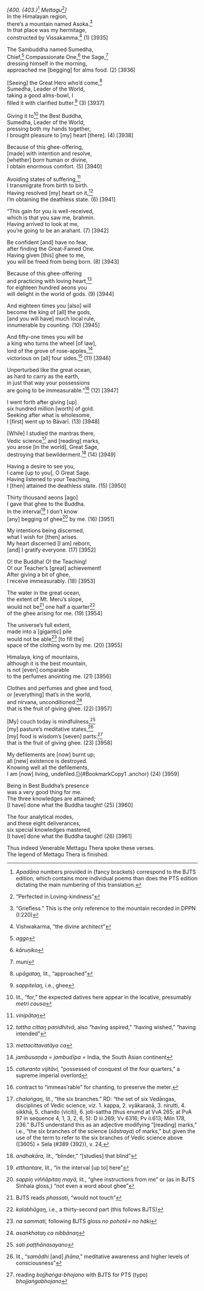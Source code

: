 *\[400. {403.}*[^1] *Mettagu*[^2]*\]*  
In the Himalayan region,  
there’s a mountain named Asoka.[^3]  
In that place was my hermitage,  
constructed by Vissakamma.[^4] (1) \[3935\]

The Sambuddha named Sumedha,  
Chief,[^5] Compassionate One,[^6] the Sage,[^7]  
dressing himself in the morning,  
approached me \[begging\] for alms food. (2) \[3936\]

\[Seeing\] the Great Hero who’d come,[^8]  
Sumedha, Leader of the World,  
taking a good alms-bowl, I  
filled it with clarified butter.[^9] (3) \[3937\]

Giving it to[^10] the Best Buddha,  
Sumedha, Leader of the World,  
pressing both my hands together,  
I brought pleasure to \[my\] heart \[there\]. (4) \[3938\]

Because of this ghee-offering,  
\[made\] with intention and resolve,  
\[whether\] born human or divine,  
I obtain enormous comfort. (5) \[3940\]

Avoiding states of suffering,[^11]  
I transmigrate from birth to birth.  
Having resolved \[my\] heart on it,[^12]  
I’m obtaining the deathless state. (6) \[3941\]

“This gain for you is well-received,  
which is that you saw me, brahmin.  
Having arrived to look at me,  
you’re going to be an arahant. (7) \[3942\]

Be confident \[and\] have no fear,  
after finding the Great-Famed One.  
Having given \[this\] ghee to me,  
you will be freed from being born. (8) \[3943\]

Because of this ghee-offering  
and practicing with loving heart,[^13]  
for eighteen hundred aeons you  
will delight in the world of gods. (9) \[3944\]

And eighteen times you \[also\] will  
become the king of \[all\] the gods,  
\[and you will have\] much local rule,  
innumerable by counting. (10) \[3945\]

And fifty-one times you will be  
a king who turns the wheel \[of law\],  
lord of the grove of rose-apples,[^14]  
victorious on \[all\] four sides.[^15] (11) \[3946\]

Unperturbed like the great ocean,  
as hard to carry as the earth,  
in just that way your possessions  
are going to be immeasurable.”[^16] (12) \[3947\]

I went forth after giving \[up\]  
six hundred million \[worth\] of gold.  
Seeking after what is wholesome,  
I \[first\] went up to Bāvarī. (13) \[3948\]

\[While\] I studied the mantras there,  
Vedic science[^17] and \[reading\] marks,  
you arose \[in the world\], Great Sage,  
destroying that bewilderment.[^18] (14) \[3949\]

Having a desire to see you,  
I came \[up to you\], O Great Sage.  
Having listened to your Teaching,  
I \[then\] attained the deathless state. (15) \[3950\]

Thirty thousand aeons \[ago\]  
I gave that ghee to the Buddha.  
In the interval[^19] I don’t know  
\[any\] begging of ghee[^20] by me. (16) \[3951\]

My intentions being discerned,  
what I wish for \[then\] arises.  
My heart discerned \[I am\] reborn,  
\[and\] I gratify everyone. (17) \[3952\]

O! the Buddha! O! the Teaching!  
O! our Teacher’s \[great\] achievement!  
After giving a bit of ghee,  
I receive immeasurably. (18) \[3953\]

The water in the great ocean,  
the extent of Mt. Meru’s slope,  
would not be[^21] one half a quarter[^22]  
of the ghee arising for me. (19) \[3954\]

The universe’s full extent,  
made into a \[gigantic\] pile  
would not be able[^23] \[to fill the\]  
space of the clothing worn by me. (20) \[3955\]

Himalaya, king of mountains,  
although it is the best mountain,  
is not \[even\] comparable  
to the perfumes anointing me. (21) \[3956\]

Clothes and perfumes and ghee and food,  
or \[everything\] that’s in the world,  
and nirvana, unconditioned:[^24]  
that is the fruit of giving ghee. (22) \[3957\]

\[My\] couch today is mindfulness,[^25]  
\[my\] pasture’s meditative states,[^26]  
\[my\] food is wisdom’s \[seven\] parts:[^27]  
that is the fruit of giving ghee. (23) \[3958\]

My defilements are \[now\] burnt up;  
all \[new\] existence is destroyed.  
Knowing well all the defilements,  
I am \[now\] living, undefiled.[]{#BookmarkCopy1 .anchor} (24) \[3959\]

Being in Best Buddha’s presence  
was a very good thing for me.  
The three knowledges are attained;  
\[I have\] done what the Buddha taught! (25) \[3960\]

The four analytical modes,  
and these eight deliverances,  
six special knowledges mastered,  
\[I have\] done what the Buddha taught! (26) \[3961\]

Thus indeed Venerable Mettagu Thera spoke these verses.  
The legend of Mettagu Thera is finished.

[^1]: *Apadāna* numbers provided in {fancy brackets} correspond to the
    BJTS edition, which contains more individual poems than does the PTS
    edition dictating the main numbering of this translation.

[^2]: “Perfected in Loving-kindness”

[^3]: “Griefless.” This is the only reference to the mountain recorded
    in DPPN (I:220)

[^4]: Vishwakarma, “the divine architect”

[^5]: *aggo*

[^6]: *kāruṇiko*

[^7]: *muni*

[^8]: *upāgataŋ,* lit., “approached”

[^9]: *sappitelaŋ,* i.e., ghee

[^10]: lit., “for,” the expected datives here appear in the locative,
    presumably *metri causa*

[^11]: *vinipātaŋ*

[^12]: *tattha cittaŋ paṇidhitvā,* also “having aspired,” “having
    wished,” “having intended”

[^13]: *mettacittavatāya ca*

[^14]: *jambusaṇḍa = jambudīpa =* India, the South Asian continent

[^15]: *caturanto vijitāvi,* “possessed of conquest of the four
    quarters,” a supreme imperial overlord

[^16]: contract to “immeas’rable” for chanting, to preserve the meter.

[^17]: *chalaṅgaŋ,* lit., “the six branches.” RD: “the set of six
    Vedāngas, disciplines of Vedic science, viz. 1. kappa, 2. vyākaraṇā,
    3. nirutti, 4. sikkhā, 5. chando (viciti), 6. joti-sattha (thus
    enumd at VvA 265; at PvA 97 in sequence 4, 1, 3, 2, 6, 5): D
    iii.269; Vv 6316; Pv ii.613; Miln 178, 236.” BJTS understand this as
    an adjective modifying “\[reading\] marks,” i.e., “the six branches
    of the science (*śāstraya*) of marks,” but given the use of the term
    to refer to the six branches of Vedic science above (\[3605\] = Sela
    (\#389 {392}), v. 24,

[^18]: *andhakāra,* lit., “blinder,” “\[studies\] that blind”

[^19]: *etthantare*, lit., “in the interval \[up to\] here”

[^20]: *sappiŋ viññāpitaŋ mayā,* lit., “ghee instructions from me” or
    (as in BJTS Sinhala gloss,) “not even a word about ghee”

[^21]: BJTS reads *phassati*, “would not touch”

[^22]: *kalabhāgaŋ,* i.e., a thirty-second part (this follows BJTS)

[^23]: *na sammati,* following BJTS gloss *no pohotē= no häki*

[^24]: *asaṅkhataŋ ca nibbānaŋ*

[^25]: *sati paṭṭhānasayano*

[^26]: lit., “*samādhi* \[and\] *jhāna*,” meditative awareness and
    higher levels of consciousness”

[^27]: reading *bojjhaṅga-bhojano* with BJTS for PTS (typo)
    *bhojjaṅgabhojano*

